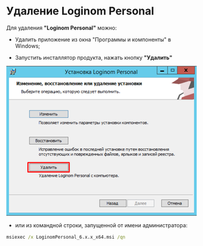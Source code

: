 # Удаление Loginom Personal

Для удаления **"Loginom Personal"** можно:

* Удалить приложение из окна "Программы и компоненты" в Windows;

* Запустить инсталлятор продукта, нажать кнопку **"Удалить"**

![](../images/admin/personal_msi_remove.png)

* или из командной строки, запущенной от имени администратора:

```cmd
msiexec /x LoginomPersonal_6.x.x_x64.msi /qn
```
